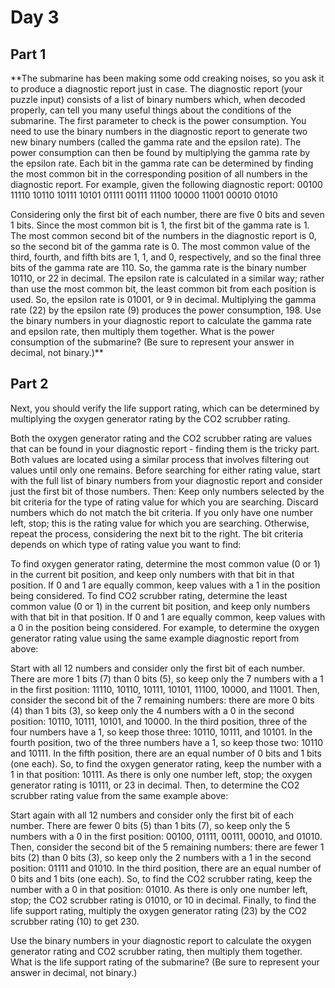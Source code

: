 # Day 3

## Part 1
**The submarine has been making some odd creaking noises, so you ask it to
produce a diagnostic report just in case. The diagnostic report 
(your puzzle input) consists of a list of binary numbers which, when decoded 
properly, can tell you many useful things about the conditions of the submarine.
The first parameter to check is the power consumption. You need to use the 
binary numbers in the diagnostic report to generate two new binary numbers 
(called the gamma rate and the epsilon rate). The power consumption can then be
found by multiplying the gamma rate by the epsilon rate. Each bit in the gamma
rate can be determined by finding the most common bit in the corresponding
position of all numbers in the diagnostic report. For example, given the 
following diagnostic report:
00100
11110
10110
10111
10101
01111
00111
11100
10000
11001
00010
01010

Considering only the first bit of each number, there are five 0 bits and seven
1 bits. Since the most common bit is 1, the first bit of the gamma rate is 1. 
The most common second bit of the numbers in the diagnostic report is 0, so the
second bit of the gamma rate is 0. The most common value of the third, fourth,
and fifth bits are 1, 1, and 0, respectively, and so the final three bits of the
gamma rate are 110. So, the gamma rate is the binary number 10110, or 22 in 
decimal. The epsilon rate is calculated in a similar way; rather than use the
most common bit, the least common bit from each position is used. So, the 
epsilon rate is 01001, or 9 in decimal. Multiplying the gamma rate (22) by the
epsilon rate (9) produces the power consumption, 198. Use the binary numbers in
your diagnostic report to calculate the gamma rate and epsilon rate, then
multiply them together. What is the power consumption of the submarine? 
(Be sure to represent your answer in decimal, not binary.)**

## Part 2
Next, you should verify the life support rating, which can be determined by 
multiplying the oxygen generator rating by the CO2 scrubber rating.

Both the oxygen generator rating and the CO2 scrubber rating are values that can
be found in your diagnostic report - finding them is the tricky part. Both 
values are located using a similar process that involves filtering out values
until only one remains. Before searching for either rating value, start with the
full list of binary numbers from your diagnostic report and consider just the
first bit of those numbers. Then:
Keep only numbers selected by the bit criteria for the type of rating value for 
which you are searching. Discard numbers which do not match the bit criteria.
If you only have one number left, stop; this is the rating value for which you are searching.
Otherwise, repeat the process, considering the next bit to the right.
The bit criteria depends on which type of rating value you want to find:

To find oxygen generator rating, determine the most common value (0 or 1) in the
current bit position, and keep only numbers with that bit in that position. If 0
and 1 are equally common, keep values with a 1 in the position being considered.
To find CO2 scrubber rating, determine the least common value (0 or 1) in the
current bit position, and keep only numbers with that bit in that position. If
0 and 1 are equally common, keep values with a 0 in the position being considered.
For example, to determine the oxygen generator rating value using the same 
example diagnostic report from above:

Start with all 12 numbers and consider only the first bit of each number. There 
are more 1 bits (7) than 0 bits (5), so keep only the 7 numbers with a 1 in the 
first position: 11110, 10110, 10111, 10101, 11100, 10000, and 11001.
Then, consider the second bit of the 7 remaining numbers: there are more 0 bits 
(4) than 1 bits (3), so keep only the 4 numbers with a 0 in the second position: 10110, 10111, 10101, and 10000.
In the third position, three of the four numbers have a 1, so keep those three: 10110, 10111, and 10101.
In the fourth position, two of the three numbers have a 1, so keep those two: 10110 and 10111.
In the fifth position, there are an equal number of 0 bits and 1 bits (one each). So, to find the oxygen generator rating, keep the number with a 1 in that position: 10111.
As there is only one number left, stop; the oxygen generator rating is 10111, or 23 in decimal.
Then, to determine the CO2 scrubber rating value from the same example above:

Start again with all 12 numbers and consider only the first bit of each number. There are fewer 0 bits (5) than 1 bits (7), so keep only the 5 numbers with a 0 in the first position: 00100, 01111, 00111, 00010, and 01010.
Then, consider the second bit of the 5 remaining numbers: there are fewer 1 bits (2) than 0 bits (3), so keep only the 2 numbers with a 1 in the second position: 01111 and 01010.
In the third position, there are an equal number of 0 bits and 1 bits (one each). So, to find the CO2 scrubber rating, keep the number with a 0 in that position: 01010.
As there is only one number left, stop; the CO2 scrubber rating is 01010, or 10 in decimal.
Finally, to find the life support rating, multiply the oxygen generator rating (23) by the CO2 scrubber rating (10) to get 230.

Use the binary numbers in your diagnostic report to calculate the oxygen generator rating and CO2 scrubber rating, then multiply them together. What is the life support rating of the submarine? (Be sure to represent your answer in decimal, not binary.)